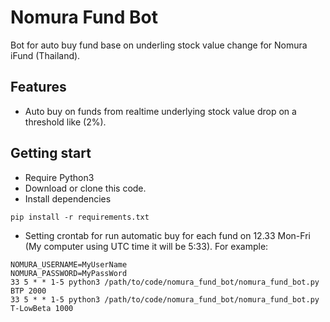 # Nomura Fund Bot
Bot for auto buy fund base on underling stock value change for Nomura iFund (Thailand).

## Features

- Auto buy on funds from realtime underlying stock value drop on a threshold like (2%).

## Getting start

- Require Python3
- Download or clone this code.
- Install dependencies

```
pip install -r requirements.txt
```

- Setting crontab for run automatic buy for each fund on 12.33 Mon-Fri (My computer using UTC time it will be 5:33).
For example:
```
NOMURA_USERNAME=MyUserName
NOMURA_PASSWORD=MyPassWord
33 5 * * 1-5 python3 /path/to/code/nomura_fund_bot/nomura_fund_bot.py BTP 2000
33 5 * * 1-5 python3 /path/to/code/nomura_fund_bot/nomura_fund_bot.py T-LowBeta 1000
```
